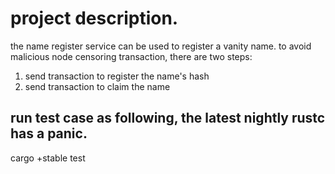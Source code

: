 # project description.
the name register service can be used to register a vanity name.
to avoid malicious node censoring transaction, there are two steps:

1. send transaction to register the name's hash
2. send transaction to claim the name

## run test case as following, the latest nightly rustc has a panic.
cargo +stable test